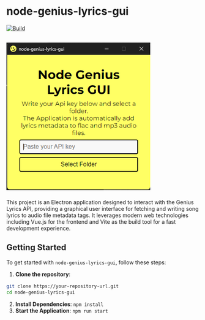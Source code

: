 # node-genius-lyrics-gui
[![Build](https://github.com/sametcn99/node-genius-lyrics-gui/actions/workflows/main.yml/badge.svg)](https://github.com/sametcn99/node-genius-lyrics-gui/actions/workflows/main.yml)
## ![Screenshot](/public/screenshot.png)
This project is an Electron application designed to interact with the Genius Lyrics API, providing a graphical user interface for fetching and writing song lyrics to audio file metadata tags. It leverages modern web technologies including Vue.js for the frontend and Vite as the build tool for a fast development experience.

## Getting Started

To get started with `node-genius-lyrics-gui`, follow these steps:

1. **Clone the repository**:

```bash
git clone https://your-repository-url.git
cd node-genius-lyrics-gui
```
2. **Install Dependencies**:
   ``npm install``
4. **Start the Application**:
   ``npm run start``
